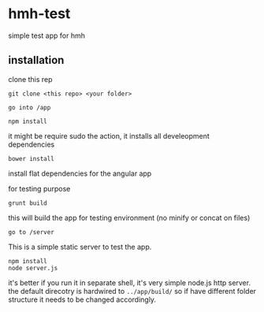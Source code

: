 # hmh-test
simple test app for hmh

## installation

clone this rep

`git clone <this repo> <your folder>`

	go into /app

	npm install

it might be require sudo the action, it installs all develeopment dependencies

	bower install

install flat dependencies for the angular app

for testing purpose

	grunt build

this will build the app for testing environment (no minify or concat on files)

	go to /server

This is a simple static server to test the app.

	npm install
	node server.js

it's better if you run it in separate shell, it's very simple node.js http server.
the default direcotry is hardwired to `../app/build/` so if have different folder structure
it needs to be changed accordingly.
